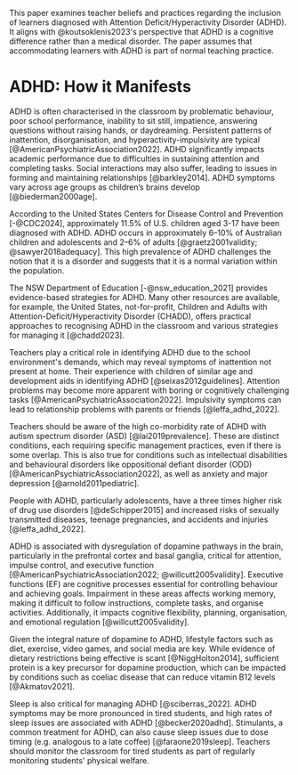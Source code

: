 This paper examines teacher beliefs and practices regarding the inclusion of learners diagnosed with Attention Deficit/Hyperactivity Disorder (ADHD). It aligns with @koutsoklenis2023's perspective that ADHD is a cognitive difference rather than a medical disorder. The paper assumes that accommodating learners with ADHD is part of normal teaching practice.

# ADHD: How it Manifests

ADHD is often characterised in the classroom by problematic behaviour, poor school performance, inability to sit still, impatience, answering questions without raising hands, or daydreaming. Persistent patterns of inattention, disorganisation, and hyperactivity-impulsivity are typical [@AmericanPsychiatricAssociation2022]. ADHD significantly impacts academic performance due to difficulties in sustaining attention and completing tasks. Social interactions may also suffer, leading to issues in forming and maintaining relationships [@barkley2014]. ADHD symptoms vary across age groups as children’s brains develop [@biederman2000age].

According to the United States Centers for Disease Control and Prevention [-@CDC2024], approximately 11.5% of U.S. children aged 3-17 have been diagnosed with ADHD. ADHD occurs in approximately 6–10% of Australian children and adolescents and 2–6% of adults [@graetz2001validity; @sawyer2018adequacy]. This high prevalence of ADHD challenges the notion that it is a disorder and suggests that it is a normal variation within the population.

The NSW Department of Education [-@nsw_education_2021] provides evidence-based strategies for ADHD. Many other resources are available, for example, the United States, not-for-profit, Children and Adults with Attention-Deficit/Hyperactivity Disorder (CHADD), offers practical approaches to recognising ADHD in the classroom and various strategies for managing it [@chadd2023].

Teachers play a critical role in identifying ADHD due to the school environment's demands, which may reveal symptoms of inattention not present at home. Their experience with children of similar age and development aids in identifying ADHD [@seixas2012guidelines]. Attention problems may become more apparent with boring or cognitively challenging tasks [@AmericanPsychiatricAssociation2022]. Impulsivity symptoms can lead to relationship problems with parents or friends [@leffa_adhd_2022].

Teachers should be aware of the high co-morbidity rate of ADHD with autism spectrum disorder (ASD) [@lai2019prevalence]. These are distinct conditions, each requiring specific management practices, even if there is some overlap. This is also true for conditions such as intellectual disabilities and behavioural disorders like oppositional defiant disorder (ODD) [@AmericanPsychiatricAssociation2022], as well as anxiety and major depression [@arnold2011pediatric].

People with ADHD, particularly adolescents, have a three times higher risk of drug use disorders [@deSchipper2015] and increased risks of sexually transmitted diseases, teenage pregnancies, and accidents and injuries [@leffa_adhd_2022].

ADHD is associated with dysregulation of dopamine pathways in the brain, particularly in the prefrontal cortex and basal ganglia, critical for attention, impulse control, and executive function [@AmericanPsychiatricAssociation2022; @willcutt2005validity]. Executive functions (EF) are cognitive processes essential for controlling behaviour and achieving goals. Impairment in these areas affects working memory, making it difficult to follow instructions, complete tasks, and organise activities. Additionally, it impacts cognitive flexibility, planning, organisation, and emotional regulation [@willcutt2005validity].

Given the integral nature of dopamine to ADHD, lifestyle factors such as diet, exercise, video games, and social media are key. While evidence of dietary restrictions being effective is scant [@NiggHolton2014], sufficient protein is a key precursor for dopamine production, which can be impacted by conditions such as coeliac disease that can reduce vitamin B12 levels [@Akmatov2021].

Sleep is also critical for managing ADHD [@sciberras_2022]. ADHD symptoms may be more pronounced in tired students, and high rates of sleep issues are associated with ADHD [@becker2020adhd]. Stimulants, a common treatment for ADHD, can also cause sleep issues due to dose timing (e.g. analogous to a late coffee) [@faraone2019sleep]. Teachers should monitor the classroom for tired students as part of regularly monitoring students' physical welfare.